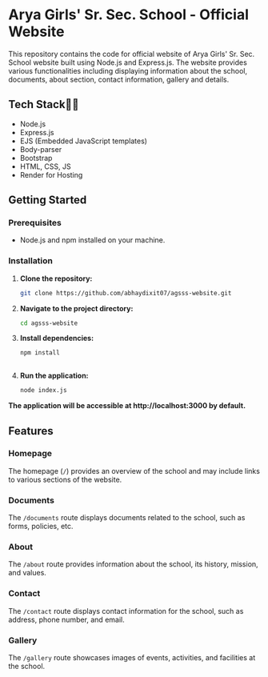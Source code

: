 # Arya Girls' Sr. Sec. School - Official Website

This repository contains the code for official website of Arya Girls' Sr. Sec. School website built using Node.js and Express.js. The website provides various functionalities including displaying information about the school, documents, about section, contact information, gallery and details.

## Tech Stack👨‍💻

- Node.js
- Express.js
- EJS (Embedded JavaScript templates)
- Body-parser
- Bootstrap
- HTML, CSS, JS
- Render for Hosting

## Getting Started

### Prerequisites

- Node.js and npm installed on your machine.

### Installation

1. **Clone the repository:**

   ```bash
   git clone https://github.com/abhaydixit07/agsss-website.git
2. **Navigate to the project directory:**

   ```bash
   cd agsss-website
3. **Install dependencies:**
   ```bash
   npm install
 

4. **Run the application:**
   ```bash
   node index.js

**The application will be accessible at http://localhost:3000 by default.**



## Features

### Homepage
The homepage (`/`) provides an overview of the school and may include links to various sections of the website.

### Documents
The `/documents` route displays documents related to the school, such as forms, policies, etc.

### About
The `/about` route provides information about the school, its history, mission, and values.

### Contact
The `/contact` route displays contact information for the school, such as address, phone number, and email.

### Gallery
The `/gallery` route showcases images of events, activities, and facilities at the school.

